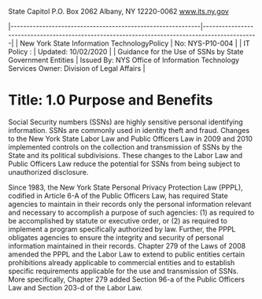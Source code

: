 State Capitol P.O. Box 2062 Albany, NY 12220-0062 www.its.ny.gov

$^{ }$

|------------------------------------------------------------|-----------------------------------------------------------------------------------------------|
| New York State Information TechnologyPolicy                | No:  NYS-P10-004                                                                              |
| IT Policy :                                                | Updated:  10/02/2020                                                                          |
| Guidance for the Use of SSNs by State  Government Entities | Issued By:  NYS Office of Information  Technology Services  Owner:  Division of Legal Affairs |

# Title: **1.0 Purpose and Benefits**

Social Security numbers (SSNs) are highly sensitive personal identifying information. SSNs are commonly used in identity theft and fraud. Changes to the New York State Labor Law and Public Officers Law in 2009 and 2010 implemented controls on the collection and transmission of SSNs by the State and its political subdivisions. These changes to the Labor Law and Public Officers Law reduce the potential for SSNs from being subject to unauthorized disclosure.

Since 1983, the New York State Personal Privacy Protection Law (PPPL), codified in Article 6-A of the Public Officers Law, has required State agencies to maintain in their records only the personal information relevant and necessary to accomplish a purpose of such agencies: (1) as required to be accomplished by statute or executive order, or (2) as required to implement a program specifically authorized by law. Further, the PPPL obligates agencies to ensure the integrity and security of personal information maintained in their records. Chapter 279 of the Laws of 2008 amended the PPPL and the Labor Law to extend to public entities certain prohibitions already applicable to commercial entities and to establish specific requirements applicable for the use and transmission of SSNs. More specifically, Chapter 279 added Section 96-a of the Public Officers Law and Section 203-d of the Labor Law.